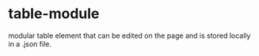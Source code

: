 # table-module
modular table element that can be edited on the page and is stored locally in a .json file.
